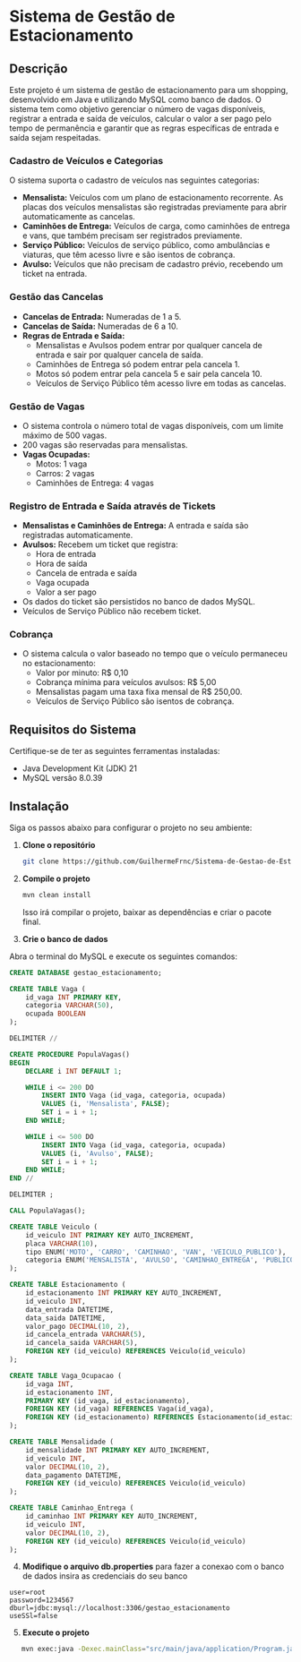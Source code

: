 # Sistema de Gestão de Estacionamento

## Descrição
Este projeto é um sistema de gestão de estacionamento para um shopping, desenvolvido em Java e utilizando MySQL como banco de dados. O sistema tem como objetivo gerenciar o número de vagas disponíveis, registrar a entrada e saída de veículos, calcular o valor a ser pago pelo tempo de permanência e garantir que as regras específicas de entrada e saída sejam respeitadas.


### Cadastro de Veículos e Categorias
O sistema suporta o cadastro de veículos nas seguintes categorias:
- **Mensalista:** Veículos com um plano de estacionamento recorrente. As placas dos veículos mensalistas são registradas previamente para abrir automaticamente as cancelas.
- **Caminhões de Entrega:** Veículos de carga, como caminhões de entrega e vans, que também precisam ser registrados previamente.
- **Serviço Público:** Veículos de serviço público, como ambulâncias e viaturas, que têm acesso livre e são isentos de cobrança.
- **Avulso:** Veículos que não precisam de cadastro prévio, recebendo um ticket na entrada.
  
### Gestão das Cancelas
- **Cancelas de Entrada:** Numeradas de 1 a 5.
- **Cancelas de Saída:** Numeradas de 6 a 10.
- **Regras de Entrada e Saída:**
  - Mensalistas e Avulsos podem entrar por qualquer cancela de entrada e sair por qualquer cancela de saída.
  - Caminhões de Entrega só podem entrar pela cancela 1.
  - Motos só podem entrar pela cancela 5 e sair pela cancela 10.
  - Veículos de Serviço Público têm acesso livre em todas as cancelas.

### Gestão de Vagas
- O sistema controla o número total de vagas disponíveis, com um limite máximo de 500 vagas.
- 200 vagas são reservadas para mensalistas.
- **Vagas Ocupadas:**
  - Motos: 1 vaga
  - Carros: 2 vagas
  - Caminhões de Entrega: 4 vagas

### Registro de Entrada e Saída através de Tickets
- **Mensalistas e Caminhões de Entrega:** A entrada e saída são registradas automaticamente.
- **Avulsos:** Recebem um ticket que registra:
  - Hora de entrada
  - Hora de saída
  - Cancela de entrada e saída
  - Vaga ocupada
  - Valor a ser pago
- Os dados do ticket são persistidos no banco de dados MySQL.
- Veículos de Serviço Público não recebem ticket.

### Cobrança
- O sistema calcula o valor baseado no tempo que o veículo permaneceu no estacionamento:
  - Valor por minuto: R$ 0,10
  - Cobrança mínima para veículos avulsos: R$ 5,00
  - Mensalistas pagam uma taxa fixa mensal de R$ 250,00.
  - Veículos de Serviço Público são isentos de cobrança.
 

## Requisitos do Sistema

Certifique-se de ter as seguintes ferramentas instaladas:

- Java Development Kit (JDK) 21
- MySQL versão 8.0.39


## Instalação
Siga os passos abaixo para configurar o projeto no seu ambiente:
1. **Clone o repositório**
   ```bash
   git clone https://github.com/GuilhermeFrnc/Sistema-de-Gestao-de-Estacionamento.git
   ```

2. **Compile o projeto**
   ```bash
   mvn clean install
   ```
   Isso irá compilar o projeto, baixar as dependências e criar o pacote final.


3. **Crie o banco de dados**

  Abra o terminal do MySQL e execute os seguintes comandos:

  ```sql
  CREATE DATABASE gestao_estacionamento;
  
  CREATE TABLE Vaga (
      id_vaga INT PRIMARY KEY,
      categoria VARCHAR(50),
      ocupada BOOLEAN
  );
  
  DELIMITER //
  
  CREATE PROCEDURE PopulaVagas()
  BEGIN
      DECLARE i INT DEFAULT 1;
  
      WHILE i <= 200 DO
          INSERT INTO Vaga (id_vaga, categoria, ocupada) 
          VALUES (i, 'Mensalista', FALSE);
          SET i = i + 1;
      END WHILE;
  
      WHILE i <= 500 DO
          INSERT INTO Vaga (id_vaga, categoria, ocupada) 
          VALUES (i, 'Avulso', FALSE);
          SET i = i + 1;
      END WHILE;
  END //
  
  DELIMITER ;
  
  CALL PopulaVagas(); 
  
  CREATE TABLE Veiculo (
      id_veiculo INT PRIMARY KEY AUTO_INCREMENT, 
      placa VARCHAR(10),
      tipo ENUM('MOTO', 'CARRO', 'CAMINHAO', 'VAN', 'VEICULO_PUBLICO'),
      categoria ENUM('MENSALISTA', 'AVULSO', 'CAMINHAO_ENTREGA', 'PUBLICO')
  );
  
  CREATE TABLE Estacionamento (
      id_estacionamento INT PRIMARY KEY AUTO_INCREMENT,
      id_veiculo INT,
      data_entrada DATETIME,
      data_saida DATETIME,
      valor_pago DECIMAL(10, 2),
      id_cancela_entrada VARCHAR(5),
      id_cancela_saida VARCHAR(5),
      FOREIGN KEY (id_veiculo) REFERENCES Veiculo(id_veiculo)
  );
  
  CREATE TABLE Vaga_Ocupacao (
      id_vaga INT,
      id_estacionamento INT,
      PRIMARY KEY (id_vaga, id_estacionamento),
      FOREIGN KEY (id_vaga) REFERENCES Vaga(id_vaga),
      FOREIGN KEY (id_estacionamento) REFERENCES Estacionamento(id_estacionamento)
  );
  
  CREATE TABLE Mensalidade (
      id_mensalidade INT PRIMARY KEY AUTO_INCREMENT,
      id_veiculo INT,
      valor DECIMAL(10, 2),
      data_pagamento DATETIME,
      FOREIGN KEY (id_veiculo) REFERENCES Veiculo(id_veiculo)
  );
  
  CREATE TABLE Caminhao_Entrega (
      id_caminhao INT PRIMARY KEY AUTO_INCREMENT,
      id_veiculo INT,
      valor DECIMAL(10, 2),
      FOREIGN KEY (id_veiculo) REFERENCES Veiculo(id_veiculo)
  );
  ```

4. **Modifique o arquivo db.properties**
  para fazer a conexao com o banco de dados insira as credenciais do seu banco
  
  ```properties
  user=root
  password=1234567
  dburl=jdbc:mysql://localhost:3306/gestao_estacionamento
  useSSl=false
  ```
5. **Execute o projeto**
  ```bash
     mvn exec:java -Dexec.mainClass="src/main/java/application/Program.java"
  ```
